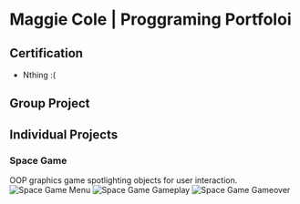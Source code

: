 # Maggie Cole | Proggraming Portfoloi 

## Certification
* Nthing :(

## Group Project 

## Individual Projects

### Space Game 
OOP graphics game spotlighting objects for user interaction. 
![Space Game Menu](file:///Users/9623389/Desktop/Start.png)
![Space Game Gameplay]()
![Space Game Gameover]()
